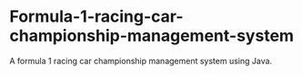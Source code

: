 # Formula-1-racing-car-championship-management-system
A formula 1 racing car championship management system using Java.
